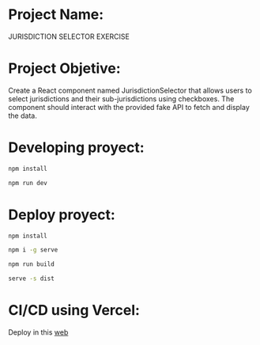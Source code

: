 # Project Name:

JURISDICTION SELECTOR EXERCISE

# Project Objetive:

Create a React component named JurisdictionSelector that allows users to select jurisdictions and their
sub-jurisdictions using checkboxes. The component should interact with the provided fake API to fetch and
display the data.

# Developing proyect:
```bash
npm install

npm run dev
```

# Deploy proyect:
```bash
npm install

npm i -g serve

npm run build

serve -s dist
```

# CI/CD using Vercel:

Deploy in this [web](https://jurisdiction-selector-five.vercel.app/)